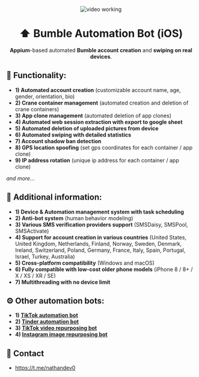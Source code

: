 <p align="center">
<img src="https://github.com/nathandev0/Bumble_Automation_Bot/blob/22113e4ef79806625a4c53b852e82063d60220d7/src/demo.gif" alt="video working"/>
</p>
<h1 align="center"> ⬆️ Bumble Automation Bot (iOS) </h1>
<p align="center"><strong>Appium</strong>-based automated <strong>Bumble account creation</strong> and <strong>swiping on real devices</strong>.</p>
<h2 id="contact"> 👀 Functionality: </h2>

- **1) Automated account creation** (customizable account name, age, gender, orientation, bio)
- **2) Crane container management** (automated creation and deletion of crane containers)
- **3) App clone management** (automated deletion of app clones)
- **4) Automated web session extraction with export to google sheet**
- **5) Automated deletion of uploaded pictures from device**
- **6) Automated swiping with detailed statistics**
- **7) Account shadow ban detection**
- **8) GPS location spoofing** (set gps coordinates for each container / app clone)
- **9) IP address rotation** (unique ip address for each container / app clone)

*and more...*

<h2 id="contact"> 📝 Additional information:</h2>

- **1) Device & Automation management system with task scheduling**
- **2) Anti-bot system** (human behavior modeling)
- **3) Various SMS verification providers support** 
(SMSDaisy, SMSPool, SMSActivate)
- **4) Support for account creation in various countries** (United States, United Kingdom, Netherlands, Finland, Norway, Sweden, Denmark, Ireland, Switzerland, Poland, Germany, France, Italy, Spain, Portugal, Israel, Turkey, Australia)
- **5) Cross-platform compatibility** (Windows and macOS)
- **6) Fully compatible with low-cost older phone models** (iPhone 8 / 8+ / X / XS / XR / SE)
- **7) Multithreading with no device limit**

<h2 id="contact"> ⚙️ Other automation bots: </h2>

- **1) [TikTok automation bot](https://github.com/nathandev0/Tiktok_Automation_Bot)**
- **2) [Tinder automation bot](https://github.com/nathandev0/Tinder_Automation_Bot)**
- **3) [TikTok video repurposing bot](https://github.com/nathandev0/Video-Repurposing-Bot)**
- **4) [Instagram image repurposing bot](https://github.com/nathandev0/Image-Repurposing-Bot)**

<h2 id="contact"> 💬 Contact</h2>

- https://t.me/nathandev0
